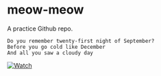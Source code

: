 # meow-meow
A practice Github repo.

``` 
Do you remember twenty-first night of September?
Before you go cold like December
And all you saw a cloudy day
```

[![Watch](http://img.youtube.com/vi/Gs069dndIYk/0.jpg)](http://www.youtube.com/watch?v=Gs069dndIYk)